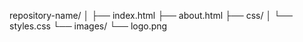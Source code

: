 repository-name/
│
├── index.html
├── about.html
├── css/
│   └── styles.css
└── images/
    └── logo.png

